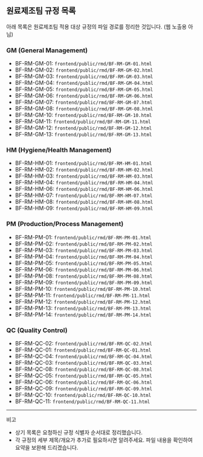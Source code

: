## 원료제조팀 규정 목록

아래 목록은 원료제조팀 적용 대상 규정의 파일 경로를 정리한 것입니다. (웹 노출용 아님)

### GM (General Management)
- BF-RM-GM-01: `frontend/public/rmd/BF-RM-GM-01.html`
- BF-RM-GM-02: `frontend/public/rmd/BF-RM-GM-02.html`
- BF-RM-GM-03: `frontend/public/rmd/BF-RM-GM-03.html`
- BF-RM-GM-04: `frontend/public/rmd/BF-RM-GM-04.html`
- BF-RM-GM-05: `frontend/public/rmd/BF-RM-GM-05.html`
- BF-RM-GM-06: `frontend/public/rmd/BF-RM-GM-06.html`
- BF-RM-GM-07: `frontend/public/rmd/BF-RM-GM-07.html`
- BF-RM-GM-08: `frontend/public/rmd/BF-RM-GM-08.html`
- BF-RM-GM-10: `frontend/public/rmd/BF-RM-GM-10.html`
- BF-RM-GM-11: `frontend/public/rmd/BF-RM-GM-11.html`
- BF-RM-GM-12: `frontend/public/rmd/BF-RM-GM-12.html`
- BF-RM-GM-13: `frontend/public/rmd/BF-RM-GM-13.html`

### HM (Hygiene/Health Management)
- BF-RM-HM-01: `frontend/public/rmd/BF-RM-HM-01.html`
- BF-RM-HM-02: `frontend/public/rmd/BF-RM-HM-02.html`
- BF-RM-HM-03: `frontend/public/rmd/BF-RM-HM-03.html`
- BF-RM-HM-04: `frontend/public/rmd/BF-RM-HM-04.html`
- BF-RM-HM-06: `frontend/public/rmd/BF-RM-HM-06.html`
- BF-RM-HM-07: `frontend/public/rmd/BF-RM-HM-07.html`
- BF-RM-HM-08: `frontend/public/rmd/BF-RM-HM-08.html`
- BF-RM-HM-09: `frontend/public/rmd/BF-RM-HM-09.html`

### PM (Production/Process Management)
- BF-RM-PM-01: `frontend/public/rmd/BF-RM-PM-01.html`
- BF-RM-PM-02: `frontend/public/rmd/BF-RM-PM-02.html`
- BF-RM-PM-03: `frontend/public/rmd/BF-RM-PM-03.html`
- BF-RM-PM-04: `frontend/public/rmd/BF-RM-PM-04.html`
- BF-RM-PM-05: `frontend/public/rmd/BF-RM-PM-05.html`
- BF-RM-PM-06: `frontend/public/rmd/BF-RM-PM-06.html`
- BF-RM-PM-08: `frontend/public/rmd/BF-RM-PM-08.html`
- BF-RM-PM-09: `frontend/public/rmd/BF-RM-PM-09.html`
- BF-RM-PM-10: `frontend/public/rmd/BF-RM-PM-10.html`
- BF-RM-PM-11: `frontend/public/rmd/BF-RM-PM-11.html`
- BF-RM-PM-12: `frontend/public/rmd/BF-RM-PM-12.html`
- BF-RM-PM-13: `frontend/public/rmd/BF-RM-PM-13.html`
- BF-RM-PM-14: `frontend/public/rmd/BF-RM-PM-14.html`

### QC (Quality Control)
- BF-RM-QC-02: `frontend/public/rmd/BF-RM-QC-02.html`
- BF-RM-QC-01: `frontend/public/rmd/BF-RM-QC-01.html`
- BF-RM-QC-04: `frontend/public/rmd/BF-RM-QC-04.html`
- BF-RM-QC-03: `frontend/public/rmd/BF-RM-QC-03.html`
- BF-RM-QC-08: `frontend/public/rmd/BF-RM-QC-08.html`
- BF-RM-QC-05: `frontend/public/rmd/BF-RM-QC-05.html`
- BF-RM-QC-06: `frontend/public/rmd/BF-RM-QC-06.html`
- BF-RM-QC-09: `frontend/public/rmd/BF-RM-QC-09.html`
- BF-RM-QC-10: `frontend/public/rmd/BF-RM-QC-10.html`
- BF-RM-QC-11: `frontend/public/rmd/BF-RM-QC-11.html`

---

비고
- 상기 목록은 요청하신 규정 식별자 순서대로 정리했습니다.
- 각 규정의 세부 제목/개요가 추가로 필요하시면 알려주세요. 파일 내용을 확인하여 요약을 보완해 드리겠습니다.



